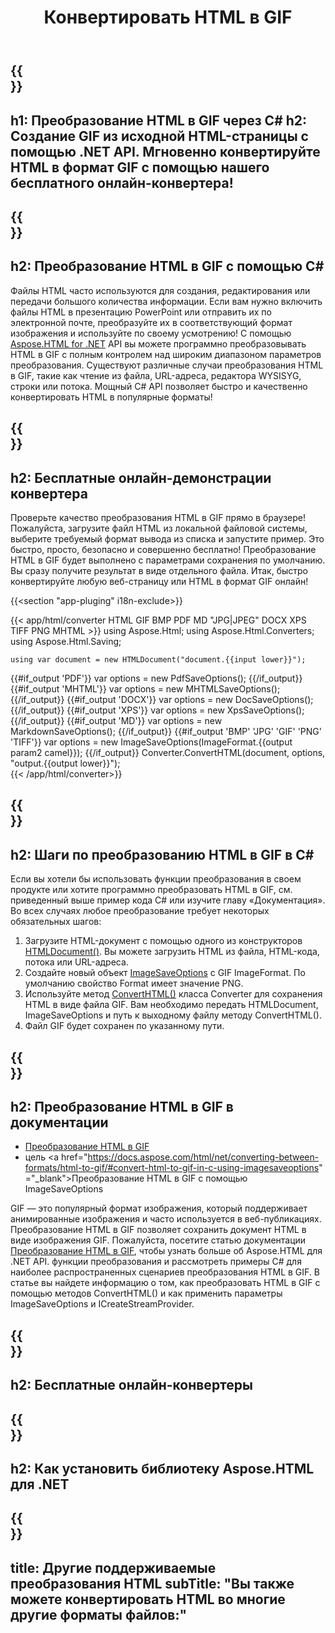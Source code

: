 ﻿---
translation: true
template: /templates/_template-conversion-child.md
title: Конвертировать HTML в GIF
description: Преобразование HTML в GIF на C#. Легко используйте API преобразователя в ASP.NET или любом приложении .NET. Попробуйте онлайн-конвертер HTML в GIF бесплатно!
url: /net/conversion/html-to-gif/
family: html
platformtag: net
feature: conversion
informat: HTML
outformat: GIF
otherformats: PDF DOCX XPS JPEG PNG TIFF BMP XHTML MHTML MD
---

{{<section banner>}}
---
h1: Преобразование HTML в GIF через C#
h2: Создание GIF из исходной HTML-страницы с помощью .NET API. Мгновенно конвертируйте HTML в формат GIF с помощью нашего бесплатного онлайн-конвертера!
---

{{<section overview>}}
---
h2: Преобразование HTML в GIF с помощью C#
---

Файлы HTML часто используются для создания, редактирования или передачи большого количества информации. Если вам нужно включить файлы HTML в презентацию PowerPoint или отправить их по электронной почте, преобразуйте их в соответствующий формат изображения и используйте по своему усмотрению! С помощью [Aspose.HTML for .NET](https://products.aspose.com/html/net/) API вы можете программно преобразовывать HTML в GIF с полным контролем над широким диапазоном параметров преобразования. Существуют различные случаи преобразования HTML в GIF, такие как чтение из файла, URL-адреса, редактора WYSISYG, строки или потока. Мощный C# API позволяет быстро и качественно конвертировать HTML в популярные форматы!

{{<section demos>}}
---
h2: Бесплатные онлайн-демонстрации конвертера
---

Проверьте качество преобразования HTML в GIF прямо в браузере! Пожалуйста, загрузите файл HTML из локальной файловой системы, выберите требуемый формат вывода из списка и запустите пример. Это быстро, просто, безопасно и совершенно бесплатно! Преобразование HTML в GIF будет выполнено с параметрами сохранения по умолчанию. Вы сразу получите результат в виде отдельного файла. Итак, быстро конвертируйте любую веб-страницу или HTML в формат GIF онлайн!

{{<section "app-pluging" i18n-exclude>}}

{{< app/html/converter HTML GIF BMP PDF MD "JPG|JPEG" DOCX XPS TIFF PNG MHTML >}}
using Aspose.Html;
using Aspose.Html.Converters;
using Aspose.Html.Saving;

    using var document = new HTMLDocument("document.{{input lower}}");
{{#if_output 'PDF'}}
    var options = new PdfSaveOptions();
{{/if_output}}
{{#if_output 'MHTML'}}
    var options = new MHTMLSaveOptions();
{{/if_output}}
{{#if_output 'DOCX'}}
    var options = new DocSaveOptions();
{{/if_output}}
{{#if_output 'XPS'}}
    var options = new XpsSaveOptions();
{{/if_output}}
{{#if_output 'MD'}}
    var options = new MarkdownSaveOptions();
{{/if_output}}
{{#if_output 'BMP' 'JPG' 'GIF' 'PNG' 'TIFF'}}
    var options = new ImageSaveOptions(ImageFormat.{{output param2 camel}});
{{/if_output}}
    Converter.ConvertHTML(document, options, "output.{{output lower}}");   
{{< /app/html/converter>}} 


{{<section steps>}}
---
h2: Шаги по преобразованию HTML в GIF в C#
---

Если вы хотели бы использовать функции преобразования в своем продукте или хотите программно преобразовать HTML в GIF, см. приведенный выше пример кода C# или изучите главу «Документация». Во всех случаях любое преобразование требует некоторых обязательных шагов:
1. Загрузите HTML-документ с помощью одного из конструкторов [HTMLDocument()](https://apireference.aspose.com/html/net/aspose.html/htmldocument). Вы можете загрузить HTML из файла, HTML-кода, потока или URL-адреса.
1. Создайте новый объект [ImageSaveOptions](https://apireference.aspose.com/html/net/aspose.html.saving/imagesaveoptions) с GIF ImageFormat. По умолчанию свойство Format имеет значение PNG.
1. Используйте метод [ConvertHTML()](https://apireference.aspose.com/html/net/aspose.html.converters/converter/converthtml/) класса Converter для сохранения HTML в виде файла GIF. Вам необходимо передать HTMLDocument, ImageSaveOptions и путь к выходному файлу методу ConvertHTML().
1. Файл GIF будет сохранен по указанному пути.




{{<section documentation>}}
---
h2: Преобразование HTML в GIF в документации
---

  - <a href="https://docs.aspose.com/html/net/converting-between-formats/html-to-gif/#convert-html-to-gif" target="_blank">Преобразование HTML в GIF</a>
  - цель <a href="https://docs.aspose.com/html/net/converting-between-formats/html-to-gif/#convert-html-to-gif-in-c-using-imagesaveoptions" ="_blank">Преобразование HTML в GIF с помощью ImageSaveOptions</a>

GIF — это популярный формат изображения, который поддерживает анимированные изображения и часто используется в веб-публикациях. Преобразование HTML в GIF позволяет сохранить документ HTML в виде изображения GIF. Пожалуйста, посетите статью документации [Преобразование HTML в GIF](https://docs.aspose.com/html/net/converting-between-formats/html-to-gif/), чтобы узнать больше об Aspose.HTML для .NET API. функции преобразования и рассмотреть примеры C# для наиболее распространенных сценариев преобразования HTML в GIF. В статье вы найдете информацию о том, как преобразовать HTML в GIF с помощью методов ConvertHTML() и как применить параметры ImageSaveOptions и ICreateStreamProvider.

{{<section online-converters>}}
---
h2: Бесплатные онлайн-конвертеры
---

{{<section get-started>}}
---
h2: Как установить библиотеку Aspose.HTML для .NET
---

{{<section other-conversions>}}
---
title: Другие поддерживаемые преобразования HTML
subTitle: "Вы также можете конвертировать HTML во многие другие форматы файлов:"
---